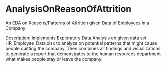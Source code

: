 # AnalysisOnReasonOfAttrition
An EDA on Reasons/Patterns of Attrition given Data of Employees in a Company

Description:
Implements Exploratory Data Analysis on given data set HR_Employee_Data.xlsx to analyze on potential patterns that might
cause people quitting the company. Then combines all findings and visualizations to generate a report that demonstrates 
to the human resources department what makes people stay or leave the company. 
